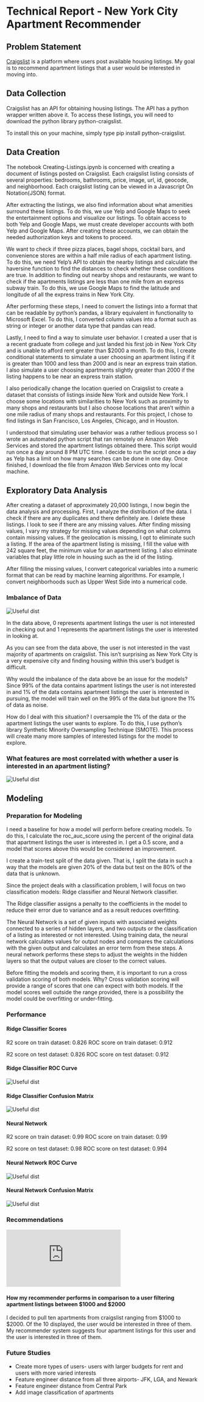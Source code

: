 # Technical Report - New York City Apartment Recommender

## Problem Statement

[Craigslist](https://newyork.craigslist.org/search/aap) is a platform where users post
available housing listings. My goal is to recommend apartment listings that a user
would be interested in moving into.

## Data Collection

Craigslist has an API for obtaining housing listings. The API has a python wrapper written above it. To access these listings, you will need to download the python library python-craigslist.

To install this on your machine, simply type pip install python-craigslist.

## Data Creation

The notebook Creating-Listings.ipynb is concerned with creating a document of listings posted on Craigslist. Each craigslist listing consists of several properties: bedrooms, bathrooms, price, image, url, id, geocode, and neighborhood. Each craigslist listing can be viewed in a Javascript On Notation(JSON) format.

After extracting the listings, we also find information about what amenities surround these listings. To do this, we use Yelp and Google Maps to seek the entertainment options and visualize our listings. To obtain access to both Yelp and Google Maps, we must create developer accounts with both Yelp and Google Maps. After creating these accounts, we can obtain the needed authorization keys and tokens to proceed.

We want to check if three pizza places, bagel shops, cocktail bars, and convenience stores are within a half mile radius of each apartment listing. To do this, we need Yelp’s API to obtain the nearby listings and calculate the haversine function to find the distances to check whether these conditions are true. In addition to finding out nearby shops and restaurants, we want to check if the apartments listings are less than one mile from an express subway train. To do this, we use Google Maps to find the latitude and longitude of all the express trains in New York City.

After performing these steps, I need to convert the listings into a format that can be readable by python’s pandas, a library equivalent in functionality to Microsoft Excel. To do this, I converted column values into a format such as string or integer or another data type that pandas can read.

Lastly, I need to find a way to simulate user behavior. I created a user that is a recent graduate from college and just landed his first job in New York City and is unable to afford rent greater than $2000 a month. To do this, I create conditional statements to simulate a user choosing an apartment listing if it is greater than 1000 and less than 2000 and is near an express train station. I also simulate a user choosing apartments slightly greater than 2000 if the listing happens to be near an express train station.

I also periodically change the location queried on Craigslist to create a dataset that consists of listings inside New York and outside New York. I choose some locations with similarities to New York such as proximity to many shops and restaurants but I also choose locations that aren’t within a one mile radius of many shops and restaurants. For this project, I chose to find listings in San Francisco, Los Angeles, Chicago, and in Houston.

I understood that simulating user behavior was a rather tedious process so I wrote an automated python script that ran remotely on Amazon Web Services and stored the apartment listings obtained there. This script would run once a day around 8 PM UTC time. I decide to run the script once a day as Yelp has a limit on how many searches can be done in one day. Once finished, I download the file from Amazon Web Services onto my local machine.

## Exploratory Data Analysis

After creating a dataset of approximately 20,000 listings, I now begin the data analysis and processing. First, I analyze the distribution of the data. I check if there are any duplicates and there definitely are. I delete these listings. I look to see if there are any missing values. After finding missing values, I vary my strategy for missing values depending on what columns contain missing values. If the geolocation is missing, I opt to eliminate such a listing. If the area of the apartment listing is missing, I fill the value with 242 square feet, the minimum value for an apartment listing. I also eliminate variables that play little role in housing such as the id of the listing.

After filling the missing values, I convert categorical variables into a numeric format that can be read by machine learning algorithms. For example, I convert neighborhoods such as Upper West Side into a numerical code.

### Imbalance of Data

![Useful dist](https://github.com/vijayswamy89/Housing_Recommender/blob/master/images/unbalanced-data.png)

In the data above, 0 represents apartment listings the user is not interested in checking out and 1 represents the apartment listings the user is interested in looking at.

As you can see from the data above, the user is not interested in the vast majority of apartments on craigslist. This isn’t surprising as New York City is a very expensive city and finding housing within this user’s budget is difficult.



Why would the imbalance of the data above be an issue for the models? Since 99% of the data contains apartment listings the user is not interested in and 1% of the data contains apartment listings the user is interested in pursuing, the model will train well on the 99% of the data but ignore the 1% of data as noise.

How do I deal with this situation? I oversample the 1% of the data or the apartment listings the user wants to explore. To do this, I use python’s library Synthetic Minority Oversampling Technique (SMOTE). This process will create many more samples of interested listings for the model to explore.


### What features are most correlated with whether a user is interested in an apartment listing?

![Useful dist](https://github.com/vijayswamy89/Housing_Recommender/blob/master/images/top-correlated-features.png)

## Modeling

### Preparation for Modeling

I need a baseline for how a model will perform before creating models. To do this, I calculate the roc_auc_score using the percent of the original data that apartment listings the user is interested in. I get a 0.5 score, and a model that scores above this would be considered an improvement.

I create a train-test split of the data given. That is, I split the data in such a way that the models are given 20% of the data but test on the 80% of the data that is unknown.

Since the project deals with a classification problem, I will focus on two classification models: Ridge classifier and Neural Network classifier.

The Ridge classifier assigns a penalty to the coefficients in the model to reduce their error due to variance and as a result reduces overfitting.

The Neural Network is a set of given inputs with associated weights connected to a series of hidden layers, and two outputs or the classification of a listing as interested or not interested. Using training data, the neural network calculates values for output nodes and compares the calculations with the given output and calculates an error term from these steps. A neural network performs these steps to adjust the weights in the hidden layers so that the output values are closer to the correct values.

Before fitting the models and scoring them, it is important to run a cross validation scoring of both models. Why? Cross validation scoring will provide a range of scores that one can expect with both models. If the model scores well outside the range provided, there is a possibility the model could be overfitting or under-fitting.

### Performance

#### Ridge Classifier Scores

R2 score on train dataset:  0.826
ROC score on train dataset:  0.912

R2 score on test dataset:  0.826
ROC score on test dataset:  0.912

#### Ridge Classifier ROC Curve

![Useful dist](https://github.com/vijayswamy89/Housing_Recommender/blob/master/images/ridge-classifier-roc.png)

#### Ridge Classifier Confusion Matrix

![Useful dist](https://github.com/vijayswamy89/Housing_Recommender/blob/master/images/ridge-classifier-confusion-matrix.png)


#### Neural Network

R2 score on train dataset:  0.99
ROC score on train dataset:  0.99

R2 score on test dataset:  0.98
ROC score on test dataset:  0.994

#### Neural Network ROC Curve

![Useful dist](https://github.com/vijayswamy89/Housing_Recommender/blob/master/images/neural-network-roc-curve.png)

#### Neural Network Confusion Matrix

![Useful dist](https://github.com/vijayswamy89/Housing_Recommender/blob/master/images/neural-network-classifier-matrix.pn)

### Recommendations

![Useful dist](https://github.com/vijayswamy89/Housing_Recommender/blob/master/recommendations.html)

#### How my recommender performs in comparison to a user filtering apartment listings between $1000 and $2000

I decided to pull ten apartments from craigslist ranging from $1000 to $2000. Of the 10 displayed, the user would be interested in three of them.
My recommender system suggests four apartment listings for this user and the user is interested in three of them.

### Future Studies

- Create more types of users- users with larger budgets for rent and users with more varied interests
- Feature engineer distance from all three airports- JFK, LGA, and Newark
- Feature engineer distance from Central Park
- Add image classification of apartments
